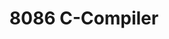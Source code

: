 ---
layout: page
title: 8086 C-Compiler
description: A compiler for a subset of the C-langauge for the Intel 8086 CPU, made from scratch
img: assets/img/compiler.png
redirect: https://github.com/wjalal/3-1/tree/main/10/The_Full_Compiler
importance: 11
category: Academic
github: https://github.com/wjalal/3-1/tree/main/10/The_Full_Compiler
---